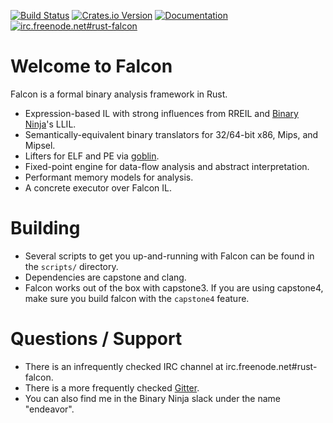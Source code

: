 [![Build Status](https://travis-ci.org/falconre/falcon.svg?branch=master)](https://travis-ci.org/falconre/falcon)
[![Crates.io Version](https://img.shields.io/crates/v/falcon.svg)](https://crates.io/crates/falcon/)
[![Documentation](https://docs.rs/falcon/badge.svg)](https://docs.rs/falcon/)
[![irc.freenode.net#rust-falcon](https://img.shields.io/badge/freenode-%23rust--falcon-blue.svg?style=flat)](irc://irc.freenode.net/#rust-falcon)

# Welcome to Falcon

Falcon is a formal binary analysis framework in Rust.

* Expression-based IL with strong influences from RREIL and [Binary Ninja](https://binary.ninja)'s LLIL.
* Semantically-equivalent binary translators for 32/64-bit x86, Mips, and Mipsel.
* Lifters for ELF and PE via [goblin](https://github.com/m4b/goblin).
* Fixed-point engine for data-flow analysis and abstract interpretation.
* Performant memory models for analysis.
* A concrete executor over Falcon IL.

# Building

* Several scripts to get you up-and-running with Falcon can be found in the `scripts/` directory.
* Dependencies are capstone and clang.
* Falcon works out of the box with capstone3. If you are using capstone4, make sure you build falcon with the `capstone4` feature.

# Questions / Support

* There is an infrequently checked IRC channel at irc.freenode.net#rust-falcon.
* There is a more frequently checked [Gitter](https://gitter.im/rust-falcon/Lobby).
* You can also find me in the Binary Ninja slack under the name "endeavor".
